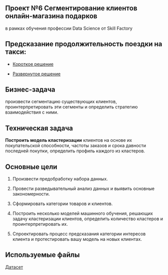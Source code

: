 ## Проект №6 Сегментирование клиентов онлайн-магазина подарков 
в рамках обучения профессии Data Science от Skill Factory

## Предсказание продолжительность поездки на такси:

* [Короткое решение](https://github.com/hoittoken/Python/blob/master/Py/Projects/project_6/Project-6.ipynb)

* [Развернутое решение](https://github.com/hoittoken/Python/blob/master/Py/Projects/project_6/Project-6._Aubakirov.ipynb)

## Бизнес-задача

произвести сегментацию существующих клиентов, проинтерпретировать эти сегменты и определить стратегию взаимодействия с ними.

## Техническая задача

**Построить модель кластеризации** клиентов на основе их покупательской способности, частоты заказов и срока давности последней покупки, определить профиль каждого из кластеров.

## Основные цели

1. Произвести предобработку набора данных.

2. Провести разведывательный анализ данных и выявить основные закономерности.

3. Сформировать категории товаров и клиентов.

4. Построить несколько моделей машинного обучения, решающих задачу кластеризации клиентов, определить количество кластеров и проинтерпретировать их.

5. Спроектировать процесс предсказания категории интересов клиента и протестировать вашу модель на новых клиентах.


## Используемые файлы
[Датасет](https://drive.google.com/file/d/1Axlknf1Rd6T6UFRzWWZA_gBbfN2g9r3v/view?usp=sharing)

